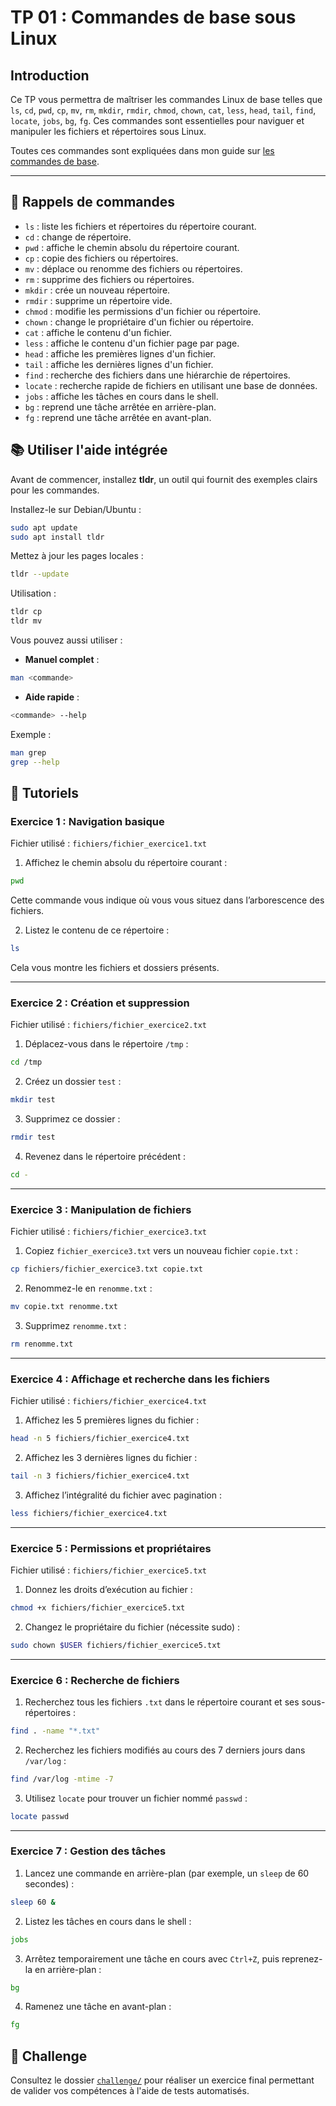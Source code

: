 # TP 01 : Commandes de base sous Linux

## Introduction

Ce TP vous permettra de maîtriser les commandes Linux de base telles que `ls`, `cd`, `pwd`, `cp`, `mv`, `rm`, `mkdir`, `rmdir`, `chmod`, `chown`, `cat`, `less`, `head`, `tail`, `find`, `locate`, `jobs`, `bg`, `fg`. Ces commandes sont essentielles pour naviguer et manipuler les fichiers et répertoires sous Linux.

Toutes ces commandes sont expliquées dans mon guide sur [les commandes de
base](https://blog.stephane-robert.info/docs/admin-serveurs/linux/commandes/).

---

## 🔄 Rappels de commandes

- `ls` : liste les fichiers et répertoires du répertoire courant.
- `cd` : change de répertoire.
- `pwd` : affiche le chemin absolu du répertoire courant.
- `cp` : copie des fichiers ou répertoires.
- `mv` : déplace ou renomme des fichiers ou répertoires.
- `rm` : supprime des fichiers ou répertoires.
- `mkdir` : crée un nouveau répertoire.
- `rmdir` : supprime un répertoire vide.
- `chmod` : modifie les permissions d'un fichier ou répertoire.
- `chown` : change le propriétaire d'un fichier ou répertoire.
- `cat` : affiche le contenu d'un fichier.
- `less` : affiche le contenu d'un fichier page par page.
- `head` : affiche les premières lignes d'un fichier.
- `tail` : affiche les dernières lignes d'un fichier.
- `find` : recherche des fichiers dans une hiérarchie de répertoires.
- `locate` : recherche rapide de fichiers en utilisant une base de données.
- `jobs` : affiche les tâches en cours dans le shell.
- `bg` : reprend une tâche arrêtée en arrière-plan.
- `fg` : reprend une tâche arrêtée en avant-plan.

## 📚 Utiliser l'aide intégrée

Avant de commencer, installez **tldr**, un outil qui fournit des exemples clairs pour les commandes.

Installez-le sur Debian/Ubuntu :

```bash
sudo apt update
sudo apt install tldr
```

Mettez à jour les pages locales :

```bash
tldr --update
```

Utilisation :

```bash
tldr cp
tldr mv
```

Vous pouvez aussi utiliser :

- **Manuel complet** :

```bash
man <commande>
```

- **Aide rapide** :

```bash
<commande> --help
```

Exemple :

```bash
man grep
grep --help
```

## 🔢 Tutoriels

### Exercice 1 : Navigation basique

Fichier utilisé : `fichiers/fichier_exercice1.txt`

1. Affichez le chemin absolu du répertoire courant :

```bash
pwd
```

Cette commande vous indique où vous vous situez dans l’arborescence des fichiers.

2. Listez le contenu de ce répertoire :

```bash
ls
```

Cela vous montre les fichiers et dossiers présents.

---

### Exercice 2 : Création et suppression

Fichier utilisé : `fichiers/fichier_exercice2.txt`

1. Déplacez-vous dans le répertoire `/tmp` :

```bash
cd /tmp
```

2. Créez un dossier `test` :

```bash
mkdir test
```

3. Supprimez ce dossier :

```bash
rmdir test
```

4. Revenez dans le répertoire précédent :

```bash
cd -
```

---

### Exercice 3 : Manipulation de fichiers

Fichier utilisé : `fichiers/fichier_exercice3.txt`

1. Copiez `fichier_exercice3.txt` vers un nouveau fichier `copie.txt` :

```bash
cp fichiers/fichier_exercice3.txt copie.txt
```

2. Renommez-le en `renomme.txt` :

```bash
mv copie.txt renomme.txt
```

3. Supprimez `renomme.txt` :

```bash
rm renomme.txt
```

---

### Exercice 4 : Affichage et recherche dans les fichiers

Fichier utilisé : `fichiers/fichier_exercice4.txt`

1. Affichez les 5 premières lignes du fichier :

```bash
head -n 5 fichiers/fichier_exercice4.txt
```

2. Affichez les 3 dernières lignes du fichier :

```bash
tail -n 3 fichiers/fichier_exercice4.txt
```

3. Affichez l’intégralité du fichier avec pagination :

```bash
less fichiers/fichier_exercice4.txt
```

---

### Exercice 5 : Permissions et propriétaires

Fichier utilisé : `fichiers/fichier_exercice5.txt`

1. Donnez les droits d’exécution au fichier :

```bash
chmod +x fichiers/fichier_exercice5.txt
```

2. Changez le propriétaire du fichier (nécessite sudo) :

```bash
sudo chown $USER fichiers/fichier_exercice5.txt
```

---

### Exercice 6 : Recherche de fichiers

1. Recherchez tous les fichiers `.txt` dans le répertoire courant et ses sous-répertoires :

```bash
find . -name "*.txt"
```

2. Recherchez les fichiers modifiés au cours des 7 derniers jours dans `/var/log` :

```bash
find /var/log -mtime -7
```

3. Utilisez `locate` pour trouver un fichier nommé `passwd` :

```bash
locate passwd
```

---

### Exercice 7 : Gestion des tâches

1. Lancez une commande en arrière-plan (par exemple, un `sleep` de 60 secondes) :

```bash
sleep 60 &
```

2. Listez les tâches en cours dans le shell :

```bash
jobs
```

3. Arrêtez temporairement une tâche en cours avec `Ctrl+Z`, puis reprenez-la en arrière-plan :

```bash
bg
```

4. Ramenez une tâche en avant-plan :

```bash
fg
```

## 🎯 Challenge

Consultez le dossier [`challenge/`](./challenge/) pour réaliser un exercice final permettant de valider vos compétences à l'aide de tests automatisés.

